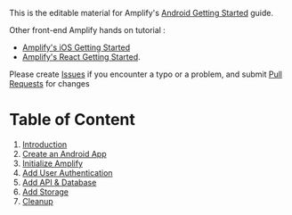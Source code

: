 This is the editable material for Amplify's [Android Getting Started](https://aws.amazon.com/getting-started/hands-on/build-android-app-amplify/?e=gs2020&p=frontend) guide.

Other front-end Amplify hands on tutorial :
- [Amplify's iOS Getting Started](https://aws.amazon.com/getting-started/hands-on/build-ios-app-amplify/)
- [Amplify's React Getting Started](https://aws.amazon.com/getting-started/learning-path-front-end-developer/).

Please create [Issues](https://github.com/sebsto/amplify-android-getting-started/issues) if you encounter a typo or a problem, and submit [Pull Requests](https://github.com/sebsto/amplify-android-getting-started/pulls) for changes 

# Table of Content

01. [Introduction](01_introduction.md)
02. [Create an Android App](02_create_android_app.md)
03. [Initialize Amplify](03_initialize_amplify.md)
04. [Add User Authentication](04_add_authentication.md)
05. [Add API & Database](05_add_api_database.md)
06. [Add Storage](06_add_storage.md)
07. [Cleanup](07_cleanup.md)